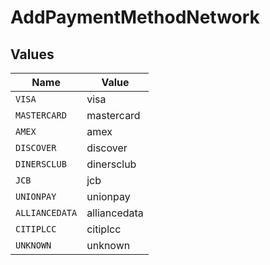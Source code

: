 # AddPaymentMethodNetwork


## Values

| Name           | Value          |
| -------------- | -------------- |
| `VISA`         | visa           |
| `MASTERCARD`   | mastercard     |
| `AMEX`         | amex           |
| `DISCOVER`     | discover       |
| `DINERSCLUB`   | dinersclub     |
| `JCB`          | jcb            |
| `UNIONPAY`     | unionpay       |
| `ALLIANCEDATA` | alliancedata   |
| `CITIPLCC`     | citiplcc       |
| `UNKNOWN`      | unknown        |
